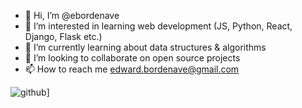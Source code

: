 - 👋 Hi, I’m @ebordenave
- 👀 I’m interested in learning web development (JS, Python, React, Django, Flask etc.)
- 🌱 I’m currently learning about data structures & algorithms
- 💞️ I’m looking to collaborate on open source projects
- 📫 How to reach me edward.bordenave@gmail.com

<!---
ebordenave/ebordenave is a ✨ special ✨ repository because its `README.md` (this file) appears on your GitHub profile.
You can click the Preview link to take a look at your changes.
--->
![github](https://img.shields.io/badge/GitHub-000000?style=for-the-badge&logo=GitHub&logoColor=white)]
